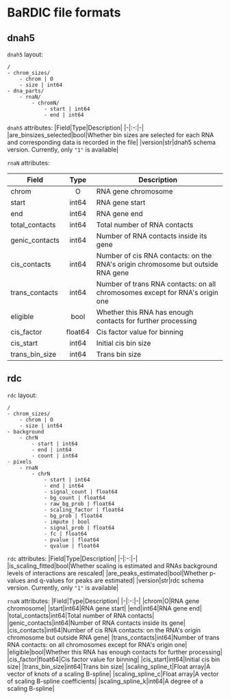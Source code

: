 # BaRDIC file formats

## dnah5

`dnah5` layout:
```
/
- chrom_sizes/
    - chrom | O
    - size | int64
- dna_parts/
    - rnaN/
        - chromN/
            - start | int64
            - end | int64
```

`dnah5` attributes:
|Field|Type|Description|
|-|:-:|-|
|are_binsizes_selected|bool|Whether bin sizes are selected for each RNA and corresponding data is recorded in the file|
|version|str|dnah5 schema version. Currently, only `"1"` is available|

`rnaN` attributes:

|Field|Type|Description|
|-|:-:|-|
|chrom|O|RNA gene chromosome|
|start|int64|RNA gene start|
|end|int64|RNA gene end|
|total_contacts|int64|Total number of RNA contacts|
|genic_contacts|int64|Number of RNA contacts inside its gene|
|cis_contacts|int64|Number of cis RNA contacts: on the RNA's origin chromosome but outside RNA gene|
|trans_contacts|int64|Number of trans RNA contacts: on all chromosomes except for RNA's origin one|
|eligible|bool|Whether this RNA has enough contacts for further processing|
|cis_factor|float64|Cis factor value for binning|
|cis_start|int64|Initial cis bin size|
|trans_bin_size|int64|Trans bin size|

## rdc

`rdc` layout:

```
/
- chrom_sizes/
    - chrom | O
    - size | int64
- background
    - chrN
        - start | int64
        - end | int64
        - count | int64
- pixels
    - rnaN
        - chrN
            - start | int64
            - end | int64
            - signal_count | float64
            - bg_count | float64
            - raw_bg_prob | float64
            - scaling_factor | float64
            - bg_prob | float64
            - impute | bool
            - signal_prob | float64
            - fc | float64
            - pvalue | float64
            - qvalue | float64
```

`rdc` attributes:
|Field|Type|Description|
|-|:-:|-|
|is_scaling_fitted|bool|Whether scaling is estimated and RNAs background levels of interactions are rescaled|
|are_peaks_estimated|bool|Whether p-values and q-values for peaks are estimated|
|version|str|rdc schema version. Currently, only `"1"` is available|


`rnaN` attributes:
|Field|Type|Description|
|-|:-:|-|
|chrom|O|RNA gene chromosome|
|start|int64|RNA gene start|
|end|int64|RNA gene end|
|total_contacts|int64|Total number of RNA contacts|
|genic_contacts|int64|Number of RNA contacts inside its gene|
|cis_contacts|int64|Number of cis RNA contacts: on the RNA's origin chromosome but outside RNA gene|
|trans_contacts|int64|Number of trans RNA contacts: on all chromosomes except for RNA's origin one|
|eligible|bool|Whether this RNA has enough contacts for further processing|
|cis_factor|float64|Cis factor value for binning|
|cis_start|int64|Initial cis bin size|
|trans_bin_size|int64|Trans bin size|
|scaling_spline_t|Float array|A vector of knots of a scaling B-spline|
|scaling_spline_c|Float array|A vector of scaling B-spline coefficients|
|scaling_spline_k|int64|A degree of a scaling B-spline|
